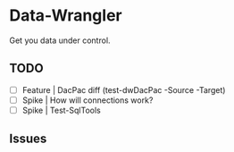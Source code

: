 # Data-Wrangler

Get you data under control.

## TODO

- [ ] Feature | DacPac diff (test-dwDacPac -Source -Target)
- [ ] Spike | How will connections work?
- [ ] Spike | Test-SqlTools

## Issues
